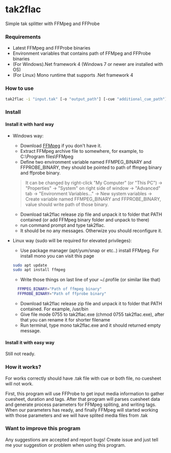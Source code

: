 # tak2flac
Simple tak splitter with FFMpeg and FFProbe

### Requirements
* Latest FFMpeg and FFProbe binaries
* Environment variables that contains path of FFMpeg and FFProbe binaries
* (For Windows).Net framework 4 (Windows 7 or newer are installed with OS)
* (For Linux) Mono runtime that supports .Net framework 4

### How to use
```sh
tak2flac -i "input.tak" [-o "output_path"] [-cue "additional_cue_path"]
```

### Install
#### Install it with hard way
* Windows way:
  * Download [FFMpeg](https://ffmpeg.org/download.html) if you don't have it.
  * Extract FFMpeg archive file to somewhere, for example, to C:\Program files\FFMpeg
  * Define two environment variable named FFMPEG_BINARY and FFPROBE_BINARY, they should be pointed to path of ffmpeg binary and ffprobe binary. 
  > It can be changed by right-click "My Computer" (or "This PC") -> "Properties" -> "System" on right side of window -> "Advanced" tab -> "Environment Variables..." -> New system variables -> Create variable named FFMPEG_BINARY and FFPROBE_BINARY, value should write path of those binary.
  * Download tak2flac release zip file and unpack it to folder that PATH contained (or add FFMpeg binary folder and unpack to there)
  * run command prompt and type tak2flac.
  * It should be no any messages. Otherwize you should reconfigure it.


* Linux way (sudo will be required for elevated privileges): 
  * Use package manager (apt/yum/snap or etc..) install FFMpeg. For install mono you can visit this page
  ```sh
  sudo apt update
  sudo apt install ffmpeg
  ``` 
  * Write those things on last line of your ~/.profile (or similar like that)
  ```sh
    FFMPEG_BINARY="Path of ffmpeg binary"
    FFPROBE_BINARY="Path of ffprobe binary"
  ```
  * Download tak2flac release zip file and unpack it to folder that PATH contained. For example, /usr/bin
  * Give file mode 0755 to tak2flac.exe (chmod 0755 tak2flac.exe), after that you can rename it for shorter filename
  * Run terminal, type mono tak2flac.exe and it should returned empty message.
  
#### Install it with easy way 
Still not ready.

### How it works?
For works correctly should have .tak file with cue or both file, no cuesheet will not work.

First, this program will use FFProbe to get input media information to gather cuesheet, duration and tags.
After that program will parses cuesheet data and generate process parameters for FFMpeg spliting, and writing tags.
When our parameters has ready, and finally FFMpeg will started working with those parameters and we will have splited media files from .tak

### Want to improve this program
Any suggestions are accepted and report bugs! Create issue and just tell me your suggestion or problem when using this program.
